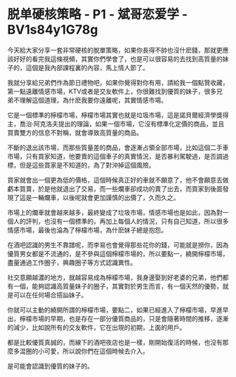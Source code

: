 # 脱单硬核策略 - P1 - 斌哥恋爱学 - BV1s84y1G78g

今天給大家分享一套非常硬核的脫單策略，如果你長得不帥也沒什麽錢，那就更應該好好的看完我這條視頻，其實你們學會了，也是可以很容易的去找到高質量的妹子的，這個是我內部課程裏的內容，馬上情人節了。

我就分享給兄弟們作為節日禮物吧，如果你覺得對你有用，請給我一個點贊收藏，第一點遠離情感市場，KTV或者是交友軟件上，你很難找到優質的妹子，很多兄弟不理解這個道理，為什麽我要你遠離呢，其實情感市場。

它是一個標準的檸檬市場，檸檬市場其實也就是垃圾市場，這是諾貝爾經濟學獎得主，喬治·阿克洛夫提出的理論，如果一個市場，它沒有標準化定價的商品，並且買賣雙方的信息不對稱，就會導致高質量的商品。

不斷的退出該市場，而那些質量差的商品，會逐漸占領全部市場，比如這個二手車市場，只有買家知道，他要賣的這個車子的真實情況，是否暴利駕駛過，是否調過標，但是這些買家是不知道的，為了對沖掉這個風險。

買家就會出一個更為低的價格，這個時候真正好的車就不願意了，他不會願意去做虧本買賣，於是他就退出了交易，而一些爛車卻成功的賣了出去，而買家到後面發現了這是一輛爛車，以後呢就會更加謹慎的出價了，久而久之。

市場上的爛車就會越來越多，最終變成了垃圾市場，情感市場也是如此，因為對一個人的評判，也沒有一個標準的，再加上每個人的情況，只有自己知道，所以很多情感市場，最後也淪為了檸檬市場，為什麽妹子總是抱怨。

在酒吧認識的男生不靠譜呢，而李易也會覺得那些花你的錢，可能就是撈你，因為優質男女都是不流通的，是不參與這個檸檬市場的，所以要點一，繞開檸檬市場，盡量通過工作圈子，興趣圈子等方式認識異性。

社交意願越濃的地方，就越容易成為檸檬市場，我身邊娶到好老婆的兄弟，他們都有一個，能夠認識高質量妹子的圈子，其實對於男生而言，有一個天然的優勢，就是可以在任何場合搭訕妹子。

你就可以主動的繞開所謂的檸檬市場，要點二，如果已經進入了檸檬市場，早進早出，檸檬市場的早期，也是存在一部分優質商品的，只是會隨著時間的推移，逐漸的減少，比如說所有的交友軟件，它在出現的初期，上面的用戶。

都是比較優質真誠的，而線下的酒吧夜店也是一樣，剛開始復活的時候，也沒有那麼多混圈的小可愛，所以說你們在這個時候去介入。

是可能會認識到優質的妹子的。
